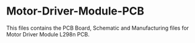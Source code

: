 # Motor-Driver-Module-PCB
This files contains the PCB Board, Schematic and Manufacturing files for Motor Driver Module L298n PCB.
